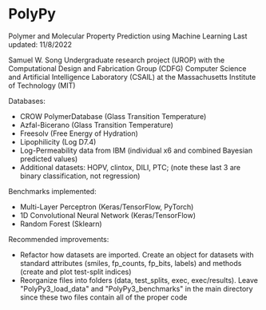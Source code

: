 # PolyPy
Polymer and Molecular Property Prediction using Machine Learning
Last updated: 11/8/2022

Samuel W. Song
Undergraduate research project (UROP) with the Computational Design and Fabrication Group (CDFG)
Computer Science and Artificial Intelligence Laboratory (CSAIL) at the Massachusetts Institute of Technology (MIT) 

Databases:
- CROW PolymerDatabase (Glass Transition Temperature)
- Azfal-Bicerano (Glass Transition Temperature)
- Freesolv (Free Energy of Hydration)
- Lipophilicity (Log D7.4)
- Log-Permeability data from IBM (individual x6 and combined Bayesian predicted values)
- Additional datasets: HOPV, clintox, DILI, PTC; (note these last 3 are binary classification, not regression) 

Benchmarks implemented:
- Multi-Layer Perceptron (Keras/TensorFlow, PyTorch)
- 1D Convolutional Neural Network (Keras/TensorFlow)
- Random Forest (Sklearn)

Recommended improvements:
- Refactor how datasets are imported. Create an object for datasets with standard attributes (smiles, fp_counts, fp_bits, labels) and methods (create and plot test-split indices)
- Reorganize files into folders (data, test_splits, exec, exec/results). Leave "PolyPy3_load_data" and "PolyPy3_benchmarks" in the main directory since these two files contain all of the proper code
